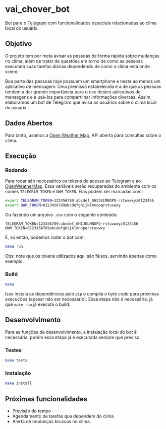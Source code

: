 # vai_chover_bot

Bot para o [Telegram](https://telegram.org/) com funcionalidades especiais relacionadas ao clima local dx usuárix.

## Objetivo

O projeto tem por meta avisar as pessoas de forma rápida sobre mudanças no clima, além de tratar de questões em torno de como as pessoas executam suas tarefas diárias dependendo de como o clima está onde vivem.

Boa parte das pessoas hoje possuem um smartphone e neste ao menos um aplicativo de mensagem. Uma premissa estabelecida é a de que as pessoas tendem a dar grande importância para o uso destes aplicativos de mensagens e a usá-los para compartilhar informações diversas. Assim, elaboramos um bot de Telegram que avisa os usuários sobre o clima local dx usuárix.

## Dados Abertos

Para tanto, usamos a [Open Weather Map](https://openweathermap.org/), API aberta para consultas sobre o clima.

## Execução

### Rodando

Para rodar são necessários os tokens de acesso ao [Telegram](https://core.telegram.org/bots) e ao [OpenWeatherMap](https://openweathermap.org/api). Essa variáveis serão recuperadas do ambiente com os nomes `TELEGRAM_TOKEN` e `OWM_TOKEN`. Elas podem ser marcadas com:

```bash
export TELEGRAM_TOKEN=123456789:abcdef_GHIJKLMNOPQ-rstuvwxyz0123456
export OWM_TOKEN=0123456789abcdefghijklmnopqrstuvwxy
```

Ou fazendo um arquivo `.env` com o seguinte conteúdo:

```dotenv
TELEGRAM_TOKEN=123456789:abcdef_GHIJKLMNOPQ-rstuvwxyz0123456
OWM_TOKEN=0123456789abcdefghijklmnopqrstuvwxy
```

E, só então, podemos rodar o bot com:

```bash
make run
```

Obs: note que os tokens utilizados aqui são falsos, servindo apenas como exemplo.

### Build

```bash
make
```

Isso instala as dependências pelo `pip` e compila o byte code para próximas execuções (apesar não ser necessário). Essa etapa não é necessária, já que `make run` já executa o build.

## Desenvolvimento

Para as funções de desenvolvimento, a instalação local do bot é necessária, porém essa etapa já é executada sempre que preciso.

### Testes

```bash
make tests
```

### Instalação

```bash
make install
```

## Próximas funcionalidades

- Previsão do tempo
- Agendamento de tarefas que dependem do clima
- Alerta de mudanças bruscas no clima.
